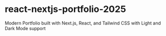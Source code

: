 # react-nextjs-portfolio-2025
Modern Portfolio built with Next.js, React, and Tailwind CSS with Light and Dark Mode support
